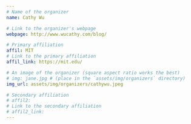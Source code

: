 ```yaml
---
# Name of the organizer
name: Cathy Wu

# Link to the organizer's webpage
webpage: http://www.wucathy.com/blog/

# Primary affiliation
affil: MIT
# Link to the primary affiliation
affil_link: https://mit.edu/

# An image of the organizer (square aspect ratio works the best)
# img: jane.jpg # (place in the `assets/img/organizers` directory)
img_url: assets/img/organizers/cathywu.jpeg

# Secondary affiliation
# affil2: 
# Link to the secondary affiliation
# affil2_link:
---
```

